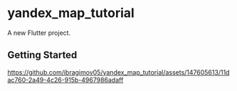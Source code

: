 # yandex_map_tutorial

A new Flutter project.

## Getting Started

https://github.com/ibragimov05/yandex_map_tutorial/assets/147605613/11dac760-2a49-4c26-915b-4967986adaff
